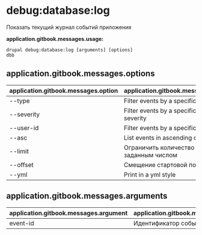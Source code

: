 # debug:database:log
Показать текущий журнал событий приложения

**application.gitbook.messages.usage:**
```
drupal debug:database:log [arguments] [options]
dbb
```

## application.gitbook.messages.options
application.gitbook.messages.option | application.gitbook.messages.details
-------|-------------
--type | Filter events by a specific type
--severity | Filter events by a specific level of severity
--user-id | Filter events by a specific user id
--asc | List events in ascending order
--limit | Ограничить количество результатов заданным числом
--offset | Смещение стартовой позиции
--yml | Print in a yml style

## application.gitbook.messages.arguments
application.gitbook.messages.argument | application.gitbook.messages.details
---------|-------------
event-id | Идентификатор события в DBLog
